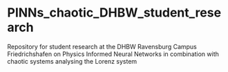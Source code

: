 # PINNs_chaotic_DHBW_student_research
Repository for student research at the DHBW Ravensburg Campus Friedrichshafen on Physics Informed Neural Networks in combination with chaotic systems analysing the Lorenz system 
